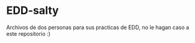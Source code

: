 # EDD-salty
Archivos de dos personas para sus practicas de EDD, no le hagan caso a este repositorio :)
